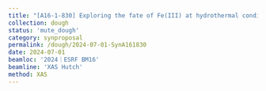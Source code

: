```yaml
---
title: "[A16-1-830] Exploring the fate of Fe(III) at hydrothermal conditions"
collection: dough
status: 'mute_dough'
category: synproposal
permalink: /dough/2024-07-01-SynA161830
date: 2024-07-01
beamloc: '2024｜ESRF BM16'
beamline: 'XAS Hutch'
method: XAS
---
```


